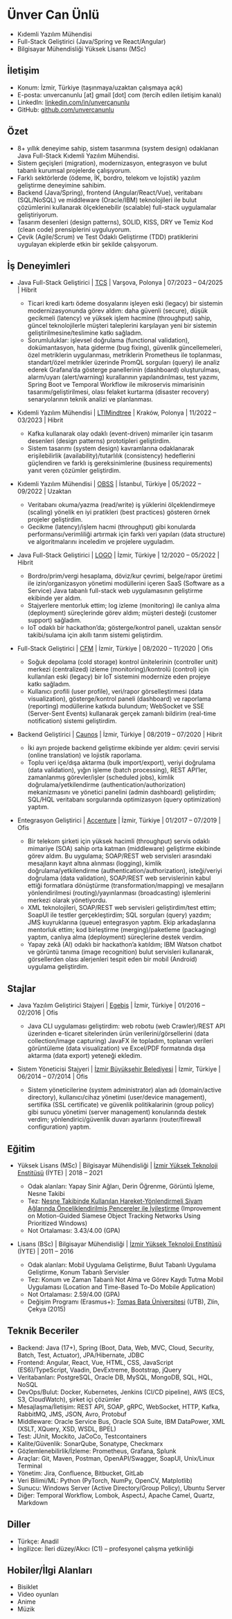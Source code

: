 # Ünver Can Ünlü

- Kıdemli Yazılım Mühendisi
- Full-Stack Geliştirici (Java/Spring ve React/Angular)
- Bilgisayar Mühendisliği Yüksek Lisansı (MSc)

## İletişim

- Konum: İzmir, Türkiye (taşınmaya/uzaktan çalışmaya açık)
- E-posta: unvercanunlu [at] gmail [dot] com (tercih edilen iletişim kanalı)
- LinkedIn: [linkedin.com/in/unvercanunlu](https://www.linkedin.com/in/unvercanunlu)
- GitHub: [github.com/unvercanunlu](https://github.com/unvercanunlu)

## Özet

- 8+ yıllık deneyime sahip, sistem tasarımına (system design) odaklanan Java Full-Stack Kıdemli Yazılım Mühendisi.
- Sistem geçişleri (migration), modernizasyon, entegrasyon ve bulut tabanlı kurumsal projelerde çalışıyorum.
- Farklı sektörlerde (ödeme, İK, bordro, telekom ve lojistik) yazılım geliştirme deneyimine sahibim.
- Backend (Java/Spring), frontend (Angular/React/Vue), veritabanı (SQL/NoSQL) ve middleware (Oracle/IBM) teknolojileri ile bulut çözümlerini kullanarak ölçeklenebilir (scalable) full-stack uygulamalar geliştiriyorum.
- Tasarım desenleri (design patterns), SOLID, KISS, DRY ve Temiz Kod (clean code) prensiplerini uyguluyorum.
- Çevik (Agile/Scrum) ve Test Odaklı Geliştirme (TDD) pratiklerini uygulayan ekiplerde etkin bir şekilde çalışıyorum.

## İş Deneyimleri

- Java Full-Stack Geliştirici | [TCS](https://www.tcs.com) | Varşova, Polonya | 07/2023 – 04/2025 | Hibrit
    * Ticari kredi kartı ödeme dosyalarını işleyen eski (legacy) bir sistemin modernizasyonunda görev aldım: daha güvenli (secure), düşük gecikmeli (latency) ve yüksek işlem hacmine (throughput) sahip, güncel teknolojilerle müşteri taleplerini karşılayan yeni bir sistemin geliştirilmesine/teslimine katkı sağladım.
    * Sorumluluklar: işlevsel doğrulama (functional validation), dokümantasyon, hata giderme (bug fixing), güvenlik güncellemeleri, özel metriklerin uygulanması, metriklerin Prometheus ile toplanması, standart/özel metrikler üzerinde PromQL sorguları (query) ile analiz ederek Grafana’da gösterge panellerinin (dashboard) oluşturulması, alarm/uyarı (alert/warning) kurallarının yapılandırılması, test yazımı, Spring Boot ve Temporal Workflow ile mikroservis mimarisinin tasarımı/geliştirilmesi, olası felaket kurtarma (disaster recovery) senaryolarının teknik analizi ve planlanması.

- Kıdemli Yazılım Mühendisi | [LTIMindtree](https://www.ltimindtree.com) | Kraków, Polonya | 11/2022 – 03/2023 | Hibrit
    * Kafka kullanarak olay odaklı (event-driven) mimariler için tasarım desenleri (design patterns) prototipleri geliştirdim.
    * Sistem tasarımı (system design) kavramlarına odaklanarak erişilebilirlik (availability)/tutarlılık (consistency) hedeflerini güçlendiren ve farklı iş gereksinimlerine (business requirements) yanıt veren çözümler geliştirdim.

- Kıdemli Yazılım Mühendisi | [OBSS](https://obss.tech) | İstanbul, Türkiye | 05/2022 – 09/2022 | Uzaktan
    * Veritabanı okuma/yazma (read/write) iş yüklerini ölçeklendirmeye (scaling) yönelik en iyi pratikleri (best practices) gösteren örnek projeler geliştirdim.
    * Gecikme (latency)/işlem hacmi (throughput) gibi konularda performansı/verimliliği artırmak için farklı veri yapıları (data structure) ve algoritmalarını inceledim ve projelere uyguladım.

- Java Full-Stack Geliştirici | [LOGO](https://www.logo.com.tr) | İzmir, Türkiye | 12/2020 – 05/2022 | Hibrit
    * Bordro/prim/vergi hesaplama, döviz/kur çevrimi, belge/rapor üretimi ile izin/organizasyon yönetimi modüllerini içeren SaaS (Software as a Service) Java tabanlı full-stack web uygulamasının geliştirme ekibinde yer aldım.
    * Stajyerlere mentorluk ettim; log izleme (monitoring) ile canlıya alma (deployment) süreçlerinde görev aldım; müşteri desteği (customer support) sağladım.
    * IoT odaklı bir hackathon’da; gösterge/kontrol paneli, uzaktan sensör takibi/sulama için akıllı tarım sistemi geliştirdim.

- Full-Stack Geliştirici | [CFM](https://www.cfm.com.tr) | İzmir, Türkiye | 08/2020 – 11/2020 | Ofis
    * Soğuk depolama (cold storage) kontrol ünitelerinin (controller unit) merkezi (centralized) izleme (monitoring)/kontrolü (control) için kullanılan eski (legacy) bir IoT sistemini modernize eden projeye katkı sağladım.
    * Kullanıcı profili (user profile), veri/rapor görselleştirmesi (data visualization), gösterge/kontrol paneli (dashboard) ve raporlama (reporting) modüllerine katkıda bulundum; WebSocket ve SSE (Server-Sent Events) kullanarak gerçek zamanlı bildirim (real-time notification) sistemi geliştirdim.

- Backend Geliştirici | [Caunos](https://www.caunos.com) | İzmir, Türkiye | 08/2019 – 07/2020 | Hibrit
    * İki ayrı projede backend geliştirme ekibinde yer aldım: çeviri servisi (online translation) ve lojistik raporlama.
    * Toplu veri içe/dışa aktarma (bulk import/export), veriyi doğrulama (data validation), yığın işleme (batch processing), REST API’ler, zamanlanmış görevler/işler (scheduled jobs), kimlik doğrulama/yetkilendirme (authentication/authorization) mekanizmasını ve yönetici panelini (admin dashboard) geliştirdim; SQL/HQL veritabanı sorgularında optimizasyon (query optimization) yaptım.

- Entegrasyon Geliştirici | [Accenture](https://www.accenture.com) | İzmir, Türkiye | 01/2017 – 07/2019 | Ofis
    * Bir telekom şirketi için yüksek hacimli (throughput) servis odaklı mimariye (SOA) sahip orta katman (middleware) geliştirme ekibinde görev aldım. Bu uygulama; SOAP/REST web servisleri arasındaki mesajların kayıt altına alınması (logging), kimlik doğrulama/yetkilendirme (authentication/authorization), isteği/veriyi doğrulama (data validation), SOAP/REST web servislerinin kabul ettiği formatlara dönüştürme (transformation/mapping) ve mesajların yönlendirilmesi (routing)/yayınlanması (broadcasting) işlemlerini merkezi olarak yönetiyordu.
    * XML teknolojileri, SOAP/REST web servisleri geliştirdim/test ettim; SoapUI ile testler gerçekleştirdim; SQL sorguları (query) yazdım; JMS kuyruklarına (queue) entegrasyon yaptım. Ekip arkadaşlarına mentorluk ettim; kod birleştirme (merging)/paketleme (packaging) yaptım, canlıya alma (deployment) süreçlerine destek verdim.
    * Yapay zekâ (AI) odaklı bir hackathon’a katıldım; IBM Watson chatbot ve görüntü tanıma (image recognition) bulut servisleri kullanarak, görsellerden olası alerjenleri tespit eden bir mobil (Android) uygulama geliştirdim.

## Stajlar

- Java Yazılım Geliştirici Stajyeri | [Egebis](http://www.egebis.com) | İzmir, Türkiye | 01/2016 – 02/2016 | Ofis
    * Java CLI uygulaması geliştirdim: web robotu (web Crawler)/REST API üzerinden e-ticaret sitelerinden ürün verilerini/görsellerini (data collection/image capturing) JavaFX ile topladım, toplanan verileri görüntüleme (data visualization) ve Excel/PDF formatında dışa aktarma (data export) yeteneği ekledim.

- Sistem Yöneticisi Stajyeri | [İzmir Büyükşehir Belediyesi](https://www.izmir.bel.tr) | İzmir, Türkiye | 06/2014 – 07/2014 | Ofis
    * Sistem yöneticilerine (system administrator) alan adı (domain/active directory), kullanıcı/cihaz yönetimi (user/device management), sertifika (SSL certificate) ve güvenlik politikalarinin (group policy) gibi sunucu yönetimi (server management) konularında destek verdim; yönlendirici/güvenlik duvarı ayarlarını (router/firewall configuration) yaptım.

## Eğitim

- Yüksek Lisans (MSc) | Bilgisayar Mühendisliği | [İzmir Yüksek Teknoloji Enstitüsü](https://iyte.edu.tr) (İYTE) | 2018 – 2021
    * Odak alanları: Yapay Sinir Ağları, Derin Öğrenme, Görüntü İşleme, Nesne Takibi
    * Tez: [Nesne Takibinde Kullanılan Hareket-Yönlendirmeli Siyam Ağlarında Önceliklendirilmiş Pencereler ile İyileştirme](https://tez.yok.gov.tr/UlusalTezMerkezi/TezGoster?key=_F5QEpayDXGqGZlp9XiFtHc6hV73AWqDWZV-PAGAelqQTgSnY1psMEUyArZs_zky) (Improvement on Motion-Guided Siamese Object Tracking Networks Using Prioritized Windows)
    * Not Ortalaması: 3.43/4.00 (GPA)

- Lisans (BSc) | Bilgisayar Mühendisliği | [İzmir Yüksek Teknoloji Enstitüsü](https://iyte.edu.tr) (İYTE) | 2011 – 2016
    * Odak alanları: Mobil Uygulama Geliştirme, Bulut Tabanlı Uygulama Geliştirme, Konum Tabanlı Servisler
    * Tez: Konum ve Zaman Tabanlı Not Alma ve Görev Kaydı Tutma Mobil Uygulaması (Location and Time-Based To-Do Mobile Application)
    * Not Ortalaması: 2.59/4.00 (GPA)
    * Değişim Programı (Erasmus+): [Tomas Bata Üniversitesi](https://www.utb.cz) (UTB), Zlín, Çekya (2015)

## Teknik Beceriler

- Backend: Java (17+), Spring (Boot, Data, Web, MVC, Cloud, Security, Batch, Test, Actuator), JPA/Hibernate, JDBC
- Frontend: Angular, React, Vue, HTML, CSS, JavaScript (ES6)/TypeScript, Vaadin, DevExtreme, Bootstrap, jQuery
- Veritabanları: PostgreSQL, Oracle DB, MySQL, MongoDB, SQL, HQL, NoSQL
- DevOps/Bulut: Docker, Kubernetes, Jenkins (CI/CD pipeline), AWS (ECS, S3, CloudWatch), şirket içi çözümler
- Mesajlaşma/İletişim: REST API, SOAP, gRPC, WebSocket, HTTP, Kafka, RabbitMQ, JMS, JSON, Avro, Protobuf
- Middleware: Oracle Service Bus, Oracle SOA Suite, IBM DataPower, XML (XSLT, XQuery, XSD, WSDL, BPEL)
- Test: JUnit, Mockito, JaCoCo, Testcontainers
- Kalite/Güvenlik: SonarQube, Sonatype, Checkmarx
- Gözlemlenebilirlik/İzleme: Prometheus, Grafana, Splunk
- Araçlar: Git, Maven, Postman, OpenAPI/Swagger, SoapUI, Unix/Linux Terminal
- Yönetim: Jira, Confluence, Bitbucket, GitLab
- Veri Bilimi/ML: Python (PyTorch, NumPy, OpenCV, Matplotlib)
- Sunucu: Windows Server (Active Directory/Group Policy), Ubuntu Server
- Diğer: Temporal Workflow, Lombok, AspectJ, Apache Camel, Quartz, Markdown

## Diller

- Türkçe: Anadil
- İngilizce: İleri düzey/Akıcı (C1) – profesyonel çalışma yetkinliği

## Hobiler/İlgi Alanları

- Bisiklet
- Video oyunları
- Anime
- Müzik
